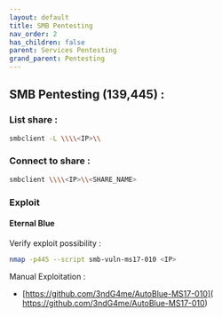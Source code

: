 ```yaml
---
layout: default
title: SMB Pentesting
nav_order: 2
has_children: false
parent: Services Pentesting
grand_parent: Pentesting
---
```


## SMB Pentesting (139,445) :

### List share : 
```bash
smbclient -L \\\\<IP>\\
```

### Connect to share : 
```bash
smbclient \\\\<IP>\\<SHARE_NAME>
```


### Exploit 

#### Eternal Blue 

Verify exploit possibility : 

```bash
nmap -p445 --script smb-vuln-ms17-010 <IP>
```

Manual Exploitation : 

- [https://github.com/3ndG4me/AutoBlue-MS17-010]( https://github.com/3ndG4me/AutoBlue-MS17-010)